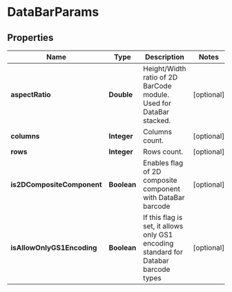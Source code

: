 
# DataBarParams

## Properties
Name | Type | Description | Notes
------------ | ------------- | ------------- | -------------
**aspectRatio** | **Double** | Height/Width ratio of 2D BarCode module. Used for DataBar stacked. |  [optional]
**columns** | **Integer** | Columns count. |  [optional]
**rows** | **Integer** | Rows count. |  [optional]
**is2DCompositeComponent** | **Boolean** | Enables flag of 2D composite component with DataBar barcode |  [optional]
**isAllowOnlyGS1Encoding** | **Boolean** | If this flag is set, it allows only GS1 encoding standard for Databar barcode types |  [optional]



